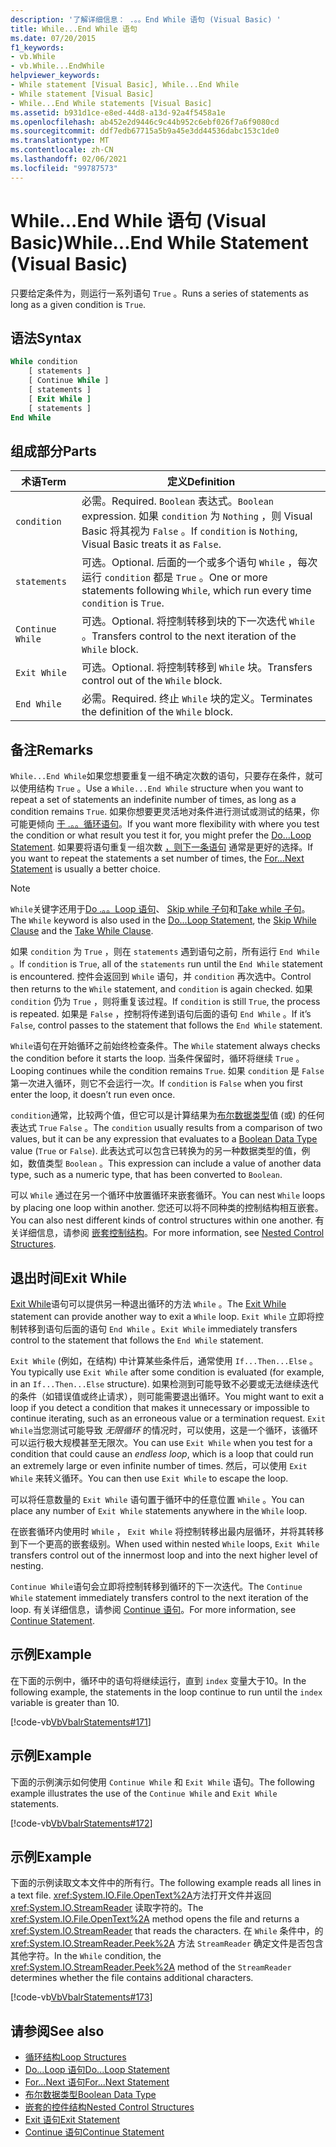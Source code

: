 ```yaml
---
description: '了解详细信息： .。。End While 语句 (Visual Basic) '
title: While...End While 语句
ms.date: 07/20/2015
f1_keywords:
- vb.While
- vb.While...EndWhile
helpviewer_keywords:
- While statement [Visual Basic], While...End While
- While statement [Visual Basic]
- While...End While statements [Visual Basic]
ms.assetid: b931d1ce-e8ed-44d8-a13d-92a4f5458a1e
ms.openlocfilehash: ab452e2d9446c9c44b952c6ebf026f7a6f9080cd
ms.sourcegitcommit: ddf7edb67715a5b9a45e3dd44536dabc153c1de0
ms.translationtype: MT
ms.contentlocale: zh-CN
ms.lasthandoff: 02/06/2021
ms.locfileid: "99787573"
---
```

# <a name="whileend-while-statement-visual-basic"></a><span data-ttu-id="c473a-103">While...End While 语句 (Visual Basic)</span><span class="sxs-lookup"><span data-stu-id="c473a-103">While...End While Statement (Visual Basic)</span></span>

<span data-ttu-id="c473a-104">只要给定条件为，则运行一系列语句 `True` 。</span><span class="sxs-lookup"><span data-stu-id="c473a-104">Runs a series of statements as long as a given condition is `True`.</span></span>  
  
## <a name="syntax"></a><span data-ttu-id="c473a-105">语法</span><span class="sxs-lookup"><span data-stu-id="c473a-105">Syntax</span></span>  
  
```vb  
While condition  
    [ statements ]  
    [ Continue While ]  
    [ statements ]  
    [ Exit While ]  
    [ statements ]  
End While  
```  
  
## <a name="parts"></a><span data-ttu-id="c473a-106">组成部分</span><span class="sxs-lookup"><span data-stu-id="c473a-106">Parts</span></span>  
  
|<span data-ttu-id="c473a-107">术语</span><span class="sxs-lookup"><span data-stu-id="c473a-107">Term</span></span>|<span data-ttu-id="c473a-108">定义</span><span class="sxs-lookup"><span data-stu-id="c473a-108">Definition</span></span>|  
|---|---|  
|`condition`|<span data-ttu-id="c473a-109">必需。</span><span class="sxs-lookup"><span data-stu-id="c473a-109">Required.</span></span> <span data-ttu-id="c473a-110">`Boolean` 表达式。</span><span class="sxs-lookup"><span data-stu-id="c473a-110">`Boolean` expression.</span></span> <span data-ttu-id="c473a-111">如果 `condition` 为 `Nothing` ，则 Visual Basic 将其视为 `False` 。</span><span class="sxs-lookup"><span data-stu-id="c473a-111">If `condition` is `Nothing`, Visual Basic treats it as `False`.</span></span>|  
|`statements`|<span data-ttu-id="c473a-112">可选。</span><span class="sxs-lookup"><span data-stu-id="c473a-112">Optional.</span></span> <span data-ttu-id="c473a-113">后面的一个或多个语句 `While` ，每次运行 `condition` 都是 `True` 。</span><span class="sxs-lookup"><span data-stu-id="c473a-113">One or more statements following `While`, which run every time `condition` is `True`.</span></span>|  
|`Continue While`|<span data-ttu-id="c473a-114">可选。</span><span class="sxs-lookup"><span data-stu-id="c473a-114">Optional.</span></span> <span data-ttu-id="c473a-115">将控制转移到块的下一次迭代 `While` 。</span><span class="sxs-lookup"><span data-stu-id="c473a-115">Transfers control to the next iteration of the `While` block.</span></span>|  
|`Exit While`|<span data-ttu-id="c473a-116">可选。</span><span class="sxs-lookup"><span data-stu-id="c473a-116">Optional.</span></span> <span data-ttu-id="c473a-117">将控制转移到 `While` 块。</span><span class="sxs-lookup"><span data-stu-id="c473a-117">Transfers control out of the `While` block.</span></span>|  
|`End While`|<span data-ttu-id="c473a-118">必需。</span><span class="sxs-lookup"><span data-stu-id="c473a-118">Required.</span></span> <span data-ttu-id="c473a-119">终止 `While` 块的定义。</span><span class="sxs-lookup"><span data-stu-id="c473a-119">Terminates the definition of the `While` block.</span></span>|  
  
## <a name="remarks"></a><span data-ttu-id="c473a-120">备注</span><span class="sxs-lookup"><span data-stu-id="c473a-120">Remarks</span></span>  

 <span data-ttu-id="c473a-121">`While...End While`如果您想要重复一组不确定次数的语句，只要存在条件，就可以使用结构 `True` 。</span><span class="sxs-lookup"><span data-stu-id="c473a-121">Use a `While...End While` structure when you want to repeat a set of statements an indefinite number of times, as long as a condition remains `True`.</span></span> <span data-ttu-id="c473a-122">如果你想要更灵活地对条件进行测试或测试的结果，你可能更倾向 [于 .。。循环语句](do-loop-statement.md)。</span><span class="sxs-lookup"><span data-stu-id="c473a-122">If you want more flexibility with where you test the condition or what result you test it for, you might prefer the [Do...Loop Statement](do-loop-statement.md).</span></span> <span data-ttu-id="c473a-123">如果要将语句重复一组次数 [，则下一条语句](for-next-statement.md) 通常是更好的选择。</span><span class="sxs-lookup"><span data-stu-id="c473a-123">If you want to repeat the statements a set number of times, the [For...Next Statement](for-next-statement.md) is usually a better choice.</span></span>  
  
> [!NOTE]
> <span data-ttu-id="c473a-124">`While`关键字还用于[Do .。。Loop 语句](do-loop-statement.md)、 [Skip while 子句](../queries/skip-while-clause.md)和[Take while 子句](../queries/take-while-clause.md)。</span><span class="sxs-lookup"><span data-stu-id="c473a-124">The `While` keyword is also used in the [Do...Loop Statement](do-loop-statement.md), the [Skip While Clause](../queries/skip-while-clause.md) and the [Take While Clause](../queries/take-while-clause.md).</span></span>  
  
 <span data-ttu-id="c473a-125">如果 `condition` 为 `True` ，则在 `statements` 遇到语句之前，所有运行 `End While` 。</span><span class="sxs-lookup"><span data-stu-id="c473a-125">If `condition` is `True`, all of the `statements` run until the `End While` statement is encountered.</span></span> <span data-ttu-id="c473a-126">控件会返回到 `While` 语句，并 `condition` 再次选中。</span><span class="sxs-lookup"><span data-stu-id="c473a-126">Control then returns to the `While` statement, and `condition` is again checked.</span></span> <span data-ttu-id="c473a-127">如果 `condition` 仍为 `True` ，则将重复该过程。</span><span class="sxs-lookup"><span data-stu-id="c473a-127">If `condition` is still `True`, the process is repeated.</span></span> <span data-ttu-id="c473a-128">如果是 `False` ，控制将传递到语句后面的语句 `End While` 。</span><span class="sxs-lookup"><span data-stu-id="c473a-128">If it’s `False`, control passes to the statement that follows the `End While` statement.</span></span>  
  
 <span data-ttu-id="c473a-129">`While`语句在开始循环之前始终检查条件。</span><span class="sxs-lookup"><span data-stu-id="c473a-129">The `While` statement always checks the condition before it starts the loop.</span></span> <span data-ttu-id="c473a-130">当条件保留时，循环将继续 `True` 。</span><span class="sxs-lookup"><span data-stu-id="c473a-130">Looping continues while the condition remains `True`.</span></span> <span data-ttu-id="c473a-131">如果 `condition` 是 `False` 第一次进入循环，则它不会运行一次。</span><span class="sxs-lookup"><span data-stu-id="c473a-131">If `condition` is `False` when you first enter the loop, it doesn’t run even once.</span></span>  
  
 <span data-ttu-id="c473a-132">`condition`通常，比较两个值，但它可以是计算结果为[布尔数据类型](../data-types/boolean-data-type.md)值 (或) 的任何表达式 `True` `False` 。</span><span class="sxs-lookup"><span data-stu-id="c473a-132">The `condition` usually results from a comparison of two values, but it can be any expression that evaluates to a [Boolean Data Type](../data-types/boolean-data-type.md) value (`True` or `False`).</span></span> <span data-ttu-id="c473a-133">此表达式可以包含已转换为的另一种数据类型的值，例如，数值类型 `Boolean` 。</span><span class="sxs-lookup"><span data-stu-id="c473a-133">This expression can include a value of another data type, such as a numeric type, that has been converted to `Boolean`.</span></span>  
  
 <span data-ttu-id="c473a-134">可以 `While` 通过在另一个循环中放置循环来嵌套循环。</span><span class="sxs-lookup"><span data-stu-id="c473a-134">You can nest `While` loops by placing one loop within another.</span></span> <span data-ttu-id="c473a-135">您还可以将不同种类的控制结构相互嵌套。</span><span class="sxs-lookup"><span data-stu-id="c473a-135">You can also nest different kinds of control structures within one another.</span></span> <span data-ttu-id="c473a-136">有关详细信息，请参阅 [嵌套控制结构](../../programming-guide/language-features/control-flow/nested-control-structures.md)。</span><span class="sxs-lookup"><span data-stu-id="c473a-136">For more information, see [Nested Control Structures](../../programming-guide/language-features/control-flow/nested-control-structures.md).</span></span>  
  
## <a name="exit-while"></a><span data-ttu-id="c473a-137">退出时间</span><span class="sxs-lookup"><span data-stu-id="c473a-137">Exit While</span></span>  

 <span data-ttu-id="c473a-138">[Exit While](exit-statement.md)语句可以提供另一种退出循环的方法 `While` 。</span><span class="sxs-lookup"><span data-stu-id="c473a-138">The [Exit While](exit-statement.md) statement can provide another way to exit a `While` loop.</span></span> <span data-ttu-id="c473a-139">`Exit While` 立即将控制转移到语句后面的语句 `End While` 。</span><span class="sxs-lookup"><span data-stu-id="c473a-139">`Exit While` immediately transfers control to the statement that follows the `End While` statement.</span></span>  
  
 <span data-ttu-id="c473a-140">`Exit While` (例如，在结构) 中计算某些条件后，通常使用 `If...Then...Else` 。</span><span class="sxs-lookup"><span data-stu-id="c473a-140">You typically use `Exit While` after some condition is evaluated (for example, in an `If...Then...Else` structure).</span></span> <span data-ttu-id="c473a-141">如果检测到可能导致不必要或无法继续迭代的条件（如错误值或终止请求），则可能需要退出循环。</span><span class="sxs-lookup"><span data-stu-id="c473a-141">You might want to exit a loop if you detect a condition that makes it unnecessary or impossible to continue iterating, such as an erroneous value or a termination request.</span></span> <span data-ttu-id="c473a-142">`Exit While`当您测试可能导致 *无限循环* 的情况时，可以使用，这是一个循环，该循环可以运行极大规模甚至无限次。</span><span class="sxs-lookup"><span data-stu-id="c473a-142">You can use `Exit While` when you test for a condition that could cause an *endless loop*, which is a loop that could run an extremely large or even infinite number of times.</span></span> <span data-ttu-id="c473a-143">然后，可以使用 `Exit While` 来转义循环。</span><span class="sxs-lookup"><span data-stu-id="c473a-143">You can then use `Exit While` to escape the loop.</span></span>  
  
 <span data-ttu-id="c473a-144">可以将任意数量的 `Exit While` 语句置于循环中的任意位置 `While` 。</span><span class="sxs-lookup"><span data-stu-id="c473a-144">You can place any number of `Exit While` statements anywhere in the `While` loop.</span></span>  
  
 <span data-ttu-id="c473a-145">在嵌套循环内使用时 `While` ， `Exit While` 将控制转移出最内层循环，并将其转移到下一个更高的嵌套级别。</span><span class="sxs-lookup"><span data-stu-id="c473a-145">When used within nested `While` loops, `Exit While` transfers control out of the innermost loop and into the next higher level of nesting.</span></span>  
  
 <span data-ttu-id="c473a-146">`Continue While`语句会立即将控制转移到循环的下一次迭代。</span><span class="sxs-lookup"><span data-stu-id="c473a-146">The `Continue While` statement immediately transfers control to the next iteration of the loop.</span></span> <span data-ttu-id="c473a-147">有关详细信息，请参阅 [Continue 语句](continue-statement.md)。</span><span class="sxs-lookup"><span data-stu-id="c473a-147">For more information, see [Continue Statement](continue-statement.md).</span></span>  
  
## <a name="example"></a><span data-ttu-id="c473a-148">示例</span><span class="sxs-lookup"><span data-stu-id="c473a-148">Example</span></span>  

 <span data-ttu-id="c473a-149">在下面的示例中，循环中的语句将继续运行，直到 `index` 变量大于10。</span><span class="sxs-lookup"><span data-stu-id="c473a-149">In the following example, the statements in the loop continue to run until the `index` variable is greater than 10.</span></span>  
  
 [!code-vb[VbVbalrStatements#171](~/samples/snippets/visualbasic/VS_Snippets_VBCSharp/VbVbalrStatements/VB/class14.vb#171)]  
  
## <a name="example"></a><span data-ttu-id="c473a-150">示例</span><span class="sxs-lookup"><span data-stu-id="c473a-150">Example</span></span>  

 <span data-ttu-id="c473a-151">下面的示例演示如何使用 `Continue While` 和 `Exit While` 语句。</span><span class="sxs-lookup"><span data-stu-id="c473a-151">The following example illustrates the use of the `Continue While` and `Exit While` statements.</span></span>  
  
 [!code-vb[VbVbalrStatements#172](~/samples/snippets/visualbasic/VS_Snippets_VBCSharp/VbVbalrStatements/VB/class14.vb#172)]  
  
## <a name="example"></a><span data-ttu-id="c473a-152">示例</span><span class="sxs-lookup"><span data-stu-id="c473a-152">Example</span></span>  

 <span data-ttu-id="c473a-153">下面的示例读取文本文件中的所有行。</span><span class="sxs-lookup"><span data-stu-id="c473a-153">The following example reads all lines in a text file.</span></span> <span data-ttu-id="c473a-154"><xref:System.IO.File.OpenText%2A>方法打开文件并返回 <xref:System.IO.StreamReader> 读取字符的。</span><span class="sxs-lookup"><span data-stu-id="c473a-154">The <xref:System.IO.File.OpenText%2A> method opens the file and returns a <xref:System.IO.StreamReader> that reads the characters.</span></span> <span data-ttu-id="c473a-155">在 `While` 条件中，的 <xref:System.IO.StreamReader.Peek%2A> 方法 `StreamReader` 确定文件是否包含其他字符。</span><span class="sxs-lookup"><span data-stu-id="c473a-155">In the `While` condition, the <xref:System.IO.StreamReader.Peek%2A> method of the `StreamReader` determines whether the file contains additional characters.</span></span>  
  
 [!code-vb[VbVbalrStatements#173](~/samples/snippets/visualbasic/VS_Snippets_VBCSharp/VbVbalrStatements/VB/class14.vb#173)]  
  
## <a name="see-also"></a><span data-ttu-id="c473a-156">请参阅</span><span class="sxs-lookup"><span data-stu-id="c473a-156">See also</span></span>

- [<span data-ttu-id="c473a-157">循环结构</span><span class="sxs-lookup"><span data-stu-id="c473a-157">Loop Structures</span></span>](../../programming-guide/language-features/control-flow/loop-structures.md)
- [<span data-ttu-id="c473a-158">Do...Loop 语句</span><span class="sxs-lookup"><span data-stu-id="c473a-158">Do...Loop Statement</span></span>](do-loop-statement.md)
- [<span data-ttu-id="c473a-159">For...Next 语句</span><span class="sxs-lookup"><span data-stu-id="c473a-159">For...Next Statement</span></span>](for-next-statement.md)
- [<span data-ttu-id="c473a-160">布尔数据类型</span><span class="sxs-lookup"><span data-stu-id="c473a-160">Boolean Data Type</span></span>](../data-types/boolean-data-type.md)
- [<span data-ttu-id="c473a-161">嵌套的控件结构</span><span class="sxs-lookup"><span data-stu-id="c473a-161">Nested Control Structures</span></span>](../../programming-guide/language-features/control-flow/nested-control-structures.md)
- [<span data-ttu-id="c473a-162">Exit 语句</span><span class="sxs-lookup"><span data-stu-id="c473a-162">Exit Statement</span></span>](exit-statement.md)
- [<span data-ttu-id="c473a-163">Continue 语句</span><span class="sxs-lookup"><span data-stu-id="c473a-163">Continue Statement</span></span>](continue-statement.md)
